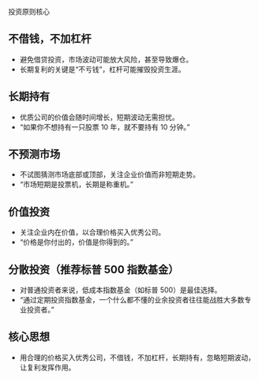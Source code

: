 投资原则核心

## 不借钱，不加杠杆

- 避免借贷投资，市场波动可能放大风险，甚至导致爆仓。
- 长期复利的关键是“不亏钱”，杠杆可能摧毁投资生涯。

## 长期持有

- 优质公司的价值会随时间增长，短期波动无需担忧。
- “如果你不想持有一只股票 10 年，就不要持有 10 分钟。”

## 不预测市场

- 不试图猜测市场底部或顶部，关注企业价值而非短期走势。
- “市场短期是投票机，长期是称重机。”

## 价值投资

- 关注企业内在价值，以合理价格买入优秀公司。
- “价格是你付出的，价值是你得到的。”

## 分散投资（推荐标普 500 指数基金）

- 对普通投资者来说，低成本指数基金（如标普 500）是最佳选择。
- “通过定期投资指数基金，一个什么都不懂的业余投资者往往能战胜大多数专业投资者。”

## 核心思想

- 用合理的价格买入优秀公司，不借钱，不加杠杆，长期持有，忽略短期波动，让复利发挥作用。
